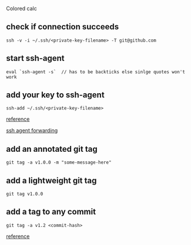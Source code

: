 Colored calc

## check if connection succeeds

```
ssh -v -i ~/.ssh/<private-key-filename> -T git@github.com
```
## start ssh-agent
```
eval `ssh-agent -s`  // has to be backticks else sinlge quotes won't work
```

## add your key to ssh-agent
```
ssh-add ~/.ssh/<private-key-filename>
```

[reference](https://gist.github.com/xirixiz/b6b0c6f4917ce17a90e00f9b60566278)

[ssh agent forwarding](https://www.ezeelogin.com/kb/article/ssh-agent-how-to-configure-ssh-agent-forwarding-493.html)

## add an annotated git tag

```
git tag -a v1.0.0 -m "some-message-here"
```

## add a lightweight git tag

```
git tag v1.0.0
```

## add a tag to any commit

```
git tag -a v1.2 <commit-hash>

```

[reference](https://www.atlassian.com/git/tutorials/inspecting-a-repository/git-tag#:~:text=A%20best%20practice%20is%20to,data%20for%20a%20public%20release.)